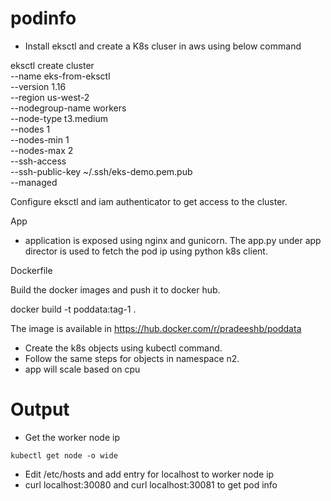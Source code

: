 # podinfo
* Install eksctl and create a K8s cluser in aws using below command

eksctl create cluster \
    --name eks-from-eksctl \
    --version 1.16 \
    --region us-west-2 \
    --nodegroup-name workers \
    --node-type t3.medium \
    --nodes 1 \
    --nodes-min 1 \
    --nodes-max 2 \
    --ssh-access \
    --ssh-public-key ~/.ssh/eks-demo.pem.pub \
    --managed
    
 Configure eksctl and iam authenticator to get access to the cluster. 
 
 App
 
 * application is exposed using nginx and gunicorn. The app.py under app director is used to fetch the pod ip using python k8s client.
 
 Dockerfile
 
 Build the docker images and push it to docker hub.
 
 docker build -t poddata:tag-1 .
 
 The image is available in https://hub.docker.com/r/pradeeshb/poddata
 
 
 * Create the k8s objects using kubectl command.
 * Follow the same steps for objects in namespace n2.
 * app will scale based on cpu
 
 Output
 =====
 
 * Get the worker node ip
 
``` kubectl get node -o wide ```
 
 * Edit /etc/hosts and add entry for localhost to worker node ip
 * curl localhost:30080 and curl localhost:30081 to get pod info
 
 
 
 
 


